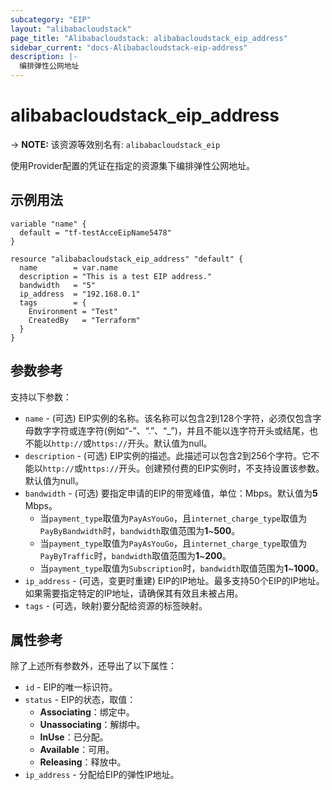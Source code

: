 ```yaml
---
subcategory: "EIP"
layout: "alibabacloudstack"
page_title: "Alibabacloudstack: alibabacloudstack_eip_address"
sidebar_current: "docs-Alibabacloudstack-eip-address"
description: |- 
  编排弹性公网地址
---
```


# alibabacloudstack_eip_address
-> **NOTE:** 该资源等效别名有: `alibabacloudstack_eip`

使用Provider配置的凭证在指定的资源集下编排弹性公网地址。

## 示例用法

```hcl
variable "name" {
  default = "tf-testAcceEipName5478"
}

resource "alibabacloudstack_eip_address" "default" {
  name        = var.name
  description = "This is a test EIP address."
  bandwidth   = "5"
  ip_address  = "192.168.0.1"
  tags        = {
    Environment = "Test"
    CreatedBy   = "Terraform"
  }
}
```

## 参数参考

支持以下参数：

* `name` - (可选) EIP实例的名称。该名称可以包含2到128个字符，必须仅包含字母数字字符或连字符(例如“-”、“.”、“_”)，并且不能以连字符开头或结尾，也不能以`http://`或`https://`开头。默认值为null。
* `description` - (可选) EIP实例的描述。此描述可以包含2到256个字符。它不能以`http://`或`https://`开头。创建预付费的EIP实例时，不支持设置该参数。默认值为null。
* `bandwidth` - (可选) 要指定申请的EIP的带宽峰值，单位：Mbps。默认值为**5** Mbps。
  - 当`payment_type`取值为`PayAsYouGo`，且`internet_charge_type`取值为`PayByBandwidth`时，`bandwidth`取值范围为**1**~**500**。
  - 当`payment_type`取值为`PayAsYouGo`，且`internet_charge_type`取值为`PayByTraffic`时，`bandwidth`取值范围为**1**~**200**。
  - 当`payment_type`取值为`Subscription`时，`bandwidth`取值范围为**1**~**1000**。
* `ip_address` - (可选，变更时重建) EIP的IP地址。最多支持50个EIP的IP地址。如果需要指定特定的IP地址，请确保其有效且未被占用。
* `tags` - (可选，映射)要分配给资源的标签映射。

## 属性参考

除了上述所有参数外，还导出了以下属性：

* `id` - EIP的唯一标识符。
* `status` - EIP的状态，取值：
  - **Associating**：绑定中。
  - **Unassociating**：解绑中。
  - **InUse**：已分配。
  - **Available**：可用。
  - **Releasing**：释放中。
* `ip_address` - 分配给EIP的弹性IP地址。